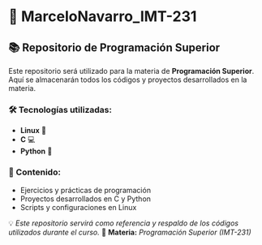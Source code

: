 # 📌 MarceloNavarro_IMT-231

## 📚 Repositorio de Programación Superior

Este repositorio será utilizado para la materia de **Programación Superior**. Aquí se almacenarán todos los códigos y proyectos desarrollados en la materia.

### 🛠️ Tecnologías utilizadas:
- **Linux** 🐧  
- **C** 💻  
- **Python** 🐍  

### 📁 Contenido:
- Ejercicios y prácticas de programación
- Proyectos desarrollados en C y Python
- Scripts y configuraciones en Linux

💡 _Este repositorio servirá como referencia y respaldo de los códigos utilizados durante el curso._
📅 **Materia:** _Programación Superior (IMT-231)_  
